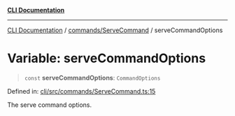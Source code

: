 [**CLI Documentation**](../../../README.md)

***

[CLI Documentation](../../../README.md) / [commands/ServeCommand](../README.md) / serveCommandOptions

# Variable: serveCommandOptions

> `const` **serveCommandOptions**: `CommandOptions`

Defined in: [cli/src/commands/ServeCommand.ts:15](https://github.com/stonemjs/cli/blob/df49bf1f270a78a61946870e36ae0b10d02482b3/src/commands/ServeCommand.ts#L15)

The serve command options.
